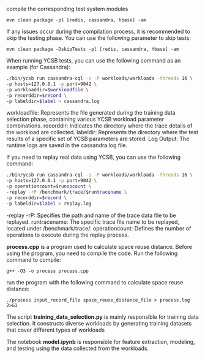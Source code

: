 compile the corresponding test system modules

`mvn clean package -pl [redis, cassandra, hbase] -am`

If any issues occur during the compilation process, it is recommended to skip the testing phase. You can use the following parameter to skip tests:

`mvn clean package -DskipTests -pl [redis, cassandra, hbase] -am`


When running YCSB tests, you can use the following command as an example (for Cassandra):

```bash
./bin/ycsb run cassandra-cql -s -P workloads/workloada -threads 16 \
-p hosts=127.0.0.1 -p port=9042 \
-p workloaddir=$workloadfile \
-p recorddir=$record \
-p labeldir=$label > cassandra.log
```

workloadfile: Represents the file generated during the training data selection phase, containing various YCSB workload parameter combinations.
recorddir: Indicates the directory where the trace details of the workload are collected.
labeldir: Represents the directory where the test results of a specific set of YCSB parameters are stored.
Log Output: The runtime logs are saved in the cassandra.log file.

If you need to replay real data using YCSB, you can use the following command:

```bash
./bin/ycsb run cassandra-cql -s -P workloads/workloada -threads 16 \
-p hosts=127.0.0.1 -p port=9042 \
-p operationcount=$runopcount \
-replay -rP /benchmark/trace/$runtracename \
-p recorddir=$record \
-p labeldir=$label > replay.log
```

-replay -rP: Specifies the path and name of the trace data file to be replayed.
runtracename: The specific trace file name to be replayed, located under /benchmark/trace/.
operationcount: Defines the number of operations to execute during the replay process.


**process.cpp** is a program used to calculate space reuse distance.
Before using the program, you need to compile the code. Run the following command to compile:

`g++ -O3 -o process process.cpp`

run the program with the following command to calculate space reuse distance:

`./process input_record_file space_reuse_distance_file > process.log 2>&1`

The script **training_data_selection.py** is mainly responsible for training data selection. It constructs diverse workloads by generating training datasets that cover different types of workloads

The notebook **model.ipynb** is responsible for feature extraction, modeling, and testing using the data collected from the workloads.

